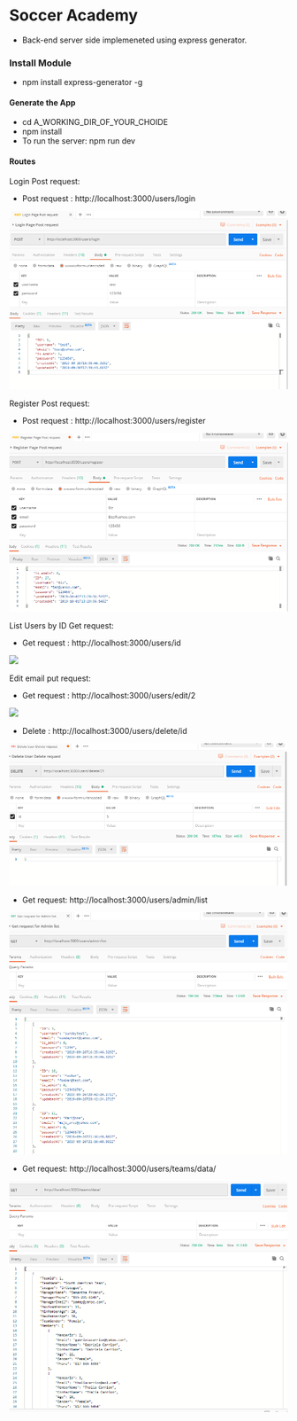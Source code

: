 # Soccer Academy

- Back-end server side implemeneted using express generator.

### Install Module

  + npm install express-generator -g

#### Generate the App

* cd A_WORKING_DIR_OF_YOUR_CHOIDE
* npm install
* To run the server: npm run dev

#### Routes

 Login Post request:

+ Post request : http://localhost:3000/users/login

![](../client/src/assets/images/loginpostrequest.PNG)

  Register Post request:

+ Post request : http://localhost:3000/users/register

![](../client/src/assets/images/registerpostrequest.PNG)

 List Users by ID Get request:

+ Get request : http://localhost:3000/users/id 

![](../client/src/assets/images/listuserrequest.PNG)

Edit email put request:

+ Get request : http://localhost:3000/users/edit/2

![](../client/src/assets/images/editputrequest.PNG)

+ Delete : http://localhost:3000/users/delete/id

![](../client/src/assets/images/deleteuser.PNG)

+ Get request: http://localhost:3000/users/admin/list

![](../client/src/assets/images/listadmin.PNG)

+ Get request: http://localhost:3000/users/teams/data/

![](../client/src/assets/images/teamslist.PNG)